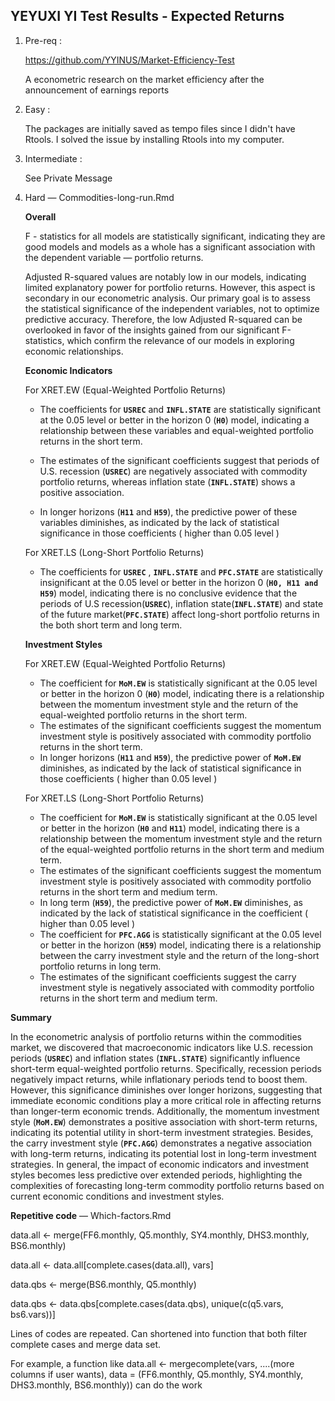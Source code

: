 ## YEYUXI YI Test Results - Expected Returns

1.  Pre-req :

    <https://github.com/YYINUS/Market-Efficiency-Test>

    A econometric research on the market efficiency after the announcement of earnings reports

2.  Easy :

    The packages are initially saved as tempo files since I didn't have Rtools. I solved the issue by installing Rtools into my computer.

3.  Intermediate :

    See Private Message

4.  Hard — Commodities-long-run.Rmd

    **Overall**

    F - statistics for all models are statistically significant, indicating they are good models and models as a whole has a significant association with the dependent variable — portfolio returns.

    Adjusted R-squared values are notably low in our models, indicating limited explanatory power for portfolio returns. However, this aspect is secondary in our econometric analysis. Our primary goal is to assess the statistical significance of the independent variables, not to optimize predictive accuracy. Therefore, the low Adjusted R-squared can be overlooked in favor of the insights gained from our significant F-statistics, which confirm the relevance of our models in exploring economic relationships.

    **Economic Indicators**

    For XRET.EW (Equal-Weighted Portfolio Returns)

    -   The coefficients for **`USREC`** and **`INFL.STATE`** are statistically significant at the 0.05 level or better in the horizon 0 (**`H0`**) model, indicating a relationship between these variables and equal-weighted portfolio returns in the short term.

    -   The estimates of the significant coefficients suggest that periods of U.S. recession (**`USREC`**) are negatively associated with commodity portfolio returns, whereas inflation state (**`INFL.STATE`**) shows a positive association.

    -   In longer horizons (**`H11`** and **`H59`**), the predictive power of these variables diminishes, as indicated by the lack of statistical significance in those coefficients ( higher than 0.05 level )

    For XRET.LS (Long-Short Portfolio Returns)

    -   The coefficients for **`USREC`** , **`INFL.STATE`** and **`PFC.STATE`** are statistically insignificant at the 0.05 level or better in the horizon 0 (**`H0, H11 and H59`**) model, indicating there is no conclusive evidence that the periods of U.S recession(**`USREC`**), inflation state(**`INFL.STATE`**) and state of the future market(**`PFC.STATE`**) affect long-short portfolio returns in the both short term and long term.

    **Investment Styles**

    For XRET.EW (Equal-Weighted Portfolio Returns)

    -   The coefficient for **`MoM.EW`** is statistically significant at the 0.05 level or better in the horizon 0 (**`H0`**) model, indicating there is a relationship between the momentum investment style and the return of the equal-weighted portfolio returns in the short term.
    -   The estimates of the significant coefficients suggest the momentum investment style is positively associated with commodity portfolio returns in the short term.
    -   In longer horizons (**`H11`** and **`H59`**), the predictive power of **`MoM.EW`** diminishes, as indicated by the lack of statistical significance in those coefficients ( higher than 0.05 level )

    For XRET.LS (Long-Short Portfolio Returns)

    -   The coefficient for **`MoM.EW`** is statistically significant at the 0.05 level or better in the horizon (**`H0`** and **`H11`**) model, indicating there is a relationship between the momentum investment style and the return of the equal-weighted portfolio returns in the short term and medium term.
    -   The estimates of the significant coefficients suggest the momentum investment style is positively associated with commodity portfolio returns in the short term and medium term.
    -   In long term (**`H59`**), the predictive power of **`MoM.EW`** diminishes, as indicated by the lack of statistical significance in the coefficient ( higher than 0.05 level )
    -   The coefficient for **`PFC.AGG`** is statistically significant at the 0.05 level or better in the horizon (**`H59`**) model, indicating there is a relationship between the carry investment style and the return of the long-short portfolio returns in long term.
    -   The estimates of the significant coefficients suggest the carry investment style is negatively associated with commodity portfolio returns in the short term and medium term.

**Summary**

In the econometric analysis of portfolio returns within the commodities market, we discovered that macroeconomic indicators like U.S. recession periods (**`USREC`**) and inflation states (**`INFL.STATE`**) significantly influence short-term equal-weighted portfolio returns. Specifically, recession periods negatively impact returns, while inflationary periods tend to boost them. However, this significance diminishes over longer horizons, suggesting that immediate economic conditions play a more critical role in affecting returns than longer-term economic trends. Additionally, the momentum investment style (**`MoM.EW`**) demonstrates a positive association with short-term returns, indicating its potential utility in short-term investment strategies. Besides, the carry investment style (**`PFC.AGG`**) demonstrates a negative association with long-term returns, indicating its potential lost in long-term investment strategies. In general, the impact of economic indicators and investment styles becomes less predictive over extended periods, highlighting the complexities of forecasting long-term commodity portfolio returns based on current economic conditions and investment styles.

**Repetitive code** — Which-factors.Rmd

data.all \<- merge(FF6.monthly, Q5.monthly, SY4.monthly, DHS3.monthly, BS6.monthly)

data.all \<- data.all[complete.cases(data.all), vars]

data.qbs \<- merge(BS6.monthly, Q5.monthly)

data.qbs \<- data.qbs[complete.cases(data.qbs), unique(c(q5.vars, bs6.vars))]

Lines of codes are repeated. Can shortened into function that both filter complete cases and merge data set.

For example, a function like data.all \<- mergecomplete(vars, ....(more columns if user wants), data = (FF6.monthly, Q5.monthly, SY4.monthly, DHS3.monthly, BS6.monthly)) can do the work
